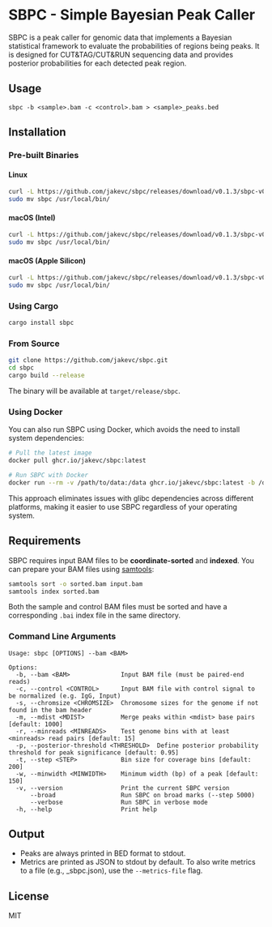 # SBPC - Simple Bayesian Peak Caller

SBPC is a peak caller for genomic data that implements a Bayesian statistical framework to evaluate the probabilities of regions being peaks. It is designed for CUT&TAG/CUT&RUN sequencing data and provides posterior probabilities for each detected peak region.

## Usage

```
sbpc -b <sample>.bam -c <control>.bam > <sample>_peaks.bed
```

## Installation

### Pre-built Binaries

#### Linux

```bash
curl -L https://github.com/jakevc/sbpc/releases/download/v0.1.3/sbpc-v0.1.3-x86_64-unknown-linux-gnu.tar.gz | tar xz
sudo mv sbpc /usr/local/bin/
```

#### macOS (Intel)

```bash
curl -L https://github.com/jakevc/sbpc/releases/download/v0.1.3/sbpc-v0.1.3-x86_64-apple-darwin.tar.gz | tar xz
sudo mv sbpc /usr/local/bin/
```

#### macOS (Apple Silicon)

```bash
curl -L https://github.com/jakevc/sbpc/releases/download/v0.1.3/sbpc-v0.1.3-aarch64-apple-darwin.tar.gz | tar xz
sudo mv sbpc /usr/local/bin/
```

### Using Cargo

```bash
cargo install sbpc
```

### From Source

```bash
git clone https://github.com/jakevc/sbpc.git
cd sbpc
cargo build --release
```

The binary will be available at `target/release/sbpc`.

### Using Docker

You can also run SBPC using Docker, which avoids the need to install system dependencies:

```bash
# Pull the latest image
docker pull ghcr.io/jakevc/sbpc:latest

# Run SBPC with Docker
docker run --rm -v /path/to/data:/data ghcr.io/jakevc/sbpc:latest -b /data/sample.bam -c /data/control.bam -o /data/output_prefix
```

This approach eliminates issues with glibc dependencies across different platforms, making it easier to use SBPC regardless of your operating system.

## Requirements

SBPC requires input BAM files to be **coordinate-sorted** and **indexed**. You can prepare your BAM files using [samtools](http://www.htslib.org/doc/samtools.html):

```bash
samtools sort -o sorted.bam input.bam
samtools index sorted.bam
```

Both the sample and control BAM files must be sorted and have a corresponding `.bai` index file in the same directory.

### Command Line Arguments

```
Usage: sbpc [OPTIONS] --bam <BAM>

Options:
  -b, --bam <BAM>              Input BAM file (must be paired-end reads)
  -c, --control <CONTROL>      Input BAM file with control signal to be normalized (e.g. IgG, Input)
  -s, --chromsize <CHROMSIZE>  Chromosome sizes for the genome if not found in the bam header
  -m, --mdist <MDIST>          Merge peaks within <mdist> base pairs [default: 1000]
  -r, --minreads <MINREADS>    Test genome bins with at least <minreads> read pairs [default: 15]
  -p, --posterior-threshold <THRESHOLD>  Define posterior probability threshold for peak significance [default: 0.95]
  -t, --step <STEP>            Bin size for coverage bins [default: 200]
  -w, --minwidth <MINWIDTH>    Minimum width (bp) of a peak [default: 150]
  -v, --version                Print the current SBPC version
      --broad                  Run SBPC on broad marks (--step 5000)
      --verbose                Run SBPC in verbose mode
  -h, --help                   Print help
```

## Output

- Peaks are always printed in BED format to stdout.
- Metrics are printed as JSON to stdout by default. To also write metrics to a file (e.g., <prefix>_sbpc.json), use the `--metrics-file` flag.

## License

MIT
